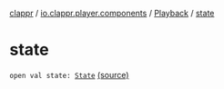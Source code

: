 [clappr](../../index.md) / [io.clappr.player.components](../index.md) / [Playback](index.md) / [state](.)

# state

`open val state: `[`State`](-state/index.md) [(source)](https://github.com/clappr/clappr-android/tree/dev/clappr/src/main/kotlin/io/clappr/player/components/Playback.kt#L37)
